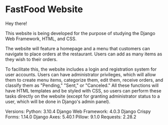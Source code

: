 # FastFood Website

Hey there!

This website is being developed for the purpose of studying the Django Web Framework, HTML, and CSS.

The website will feature a homepage and a menu that customers can navigate to place orders at the restaurant. Users can add as many items as they wish to their orders.

To facilitate this, the website includes a login and registration system for user accounts. Users can have administrator privileges, which will allow them to create menu items, categorize them, edit them, receive orders, and classify them as "Pending," "Sent," or "Canceled." All these functions will have HTML templates and be styled with CSS, so users can perform these tasks directly on the website (except for granting administrator status to a user, which will be done in Django's admin panel).

Versions:
Python: 3.10.4
Django Web Framework: 4.0.3
Django Crispy Forms: 1.14.0
Django Axes: 5.40.1
Pillow: 9.1.0
Requests: 2.28.2
